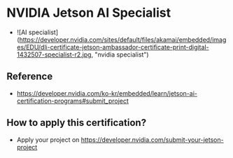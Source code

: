
# NVIDIA Jetson AI Specialist
 - ![AI specialist] (https://developer.nvidia.com/sites/default/files/akamai/embedded/images/EDU/dli-certificate-jetson-ambassador-certificate-print-digital-1432507-specialist-r2.jpg, "nvidia specialist")

## Reference
 - https://developer.nvidia.com/ko-kr/embedded/learn/jetson-ai-certification-programs#submit_project


## How to apply this certification?
 - Apply your project on https://developer.nvidia.com/submit-your-jetson-project
